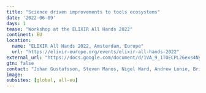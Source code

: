 ```yaml
---
title: "Science driven improvements to tools ecosystems"
date: '2022-06-09'
days: 1
tease: "Workshop at the ELIXIR All Hands 2022"
continent: EU
location:
  name: "ELIXIR All Hands 2022, Amsterdam, Europe"
  url: "https://elixir-europe.org/events/elixir-all-hands-2022"
external_url: "https://docs.google.com/document/d/1VA_9_1TOECPL26exs4Nyow_Y2V9RGzOnzF0WYcmLxyo/edit"
gtn: false
contact: "Johan Gustafsson, Steven Manos, Nigel Ward, Andrew Lonie, Brian Davis, Sarah Beecroft, Carole Goble, Finn Bacall, Nicola Soranzo, Bjӧrn Grüning, Herve Menager, Hans Ienasescu"
image:
subsites: [global, all-eu]
---
```


